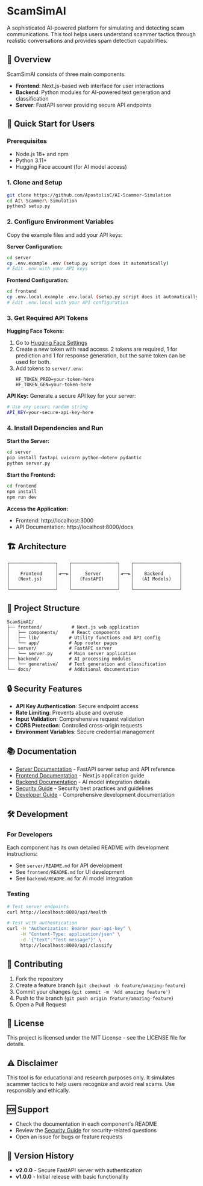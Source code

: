 # ScamSimAI

A sophisticated AI-powered platform for simulating and detecting scam communications. This tool helps users understand scammer tactics through realistic conversations and provides spam detection capabilities.

## 🎯 Overview

ScamSimAI consists of three main components:
- **Frontend**: Next.js-based web interface for user interactions
- **Backend**: Python modules for AI-powered text generation and classification
- **Server**: FastAPI server providing secure API endpoints

## 🚀 Quick Start for Users

### Prerequisites
- Node.js 18+ and npm
- Python 3.11+
- Hugging Face account (for AI model access)

### 1. Clone and Setup
```bash
git clone https://github.com/ApostolisC/AI-Scammer-Simulation
cd AI\ Scammer\ Simulation
python3 setup.py
```

### 2. Configure Environment Variables
Copy the example files and add your API keys:

**Server Configuration:**
```bash
cd server
cp .env.example .env (setup.py script does it automatically)
# Edit .env with your API keys
```

**Frontend Configuration:**
```bash
cd frontend
cp .env.local.example .env.local (setup.py script does it automatically)
# Edit .env.local with your API configuration
```

### 3. Get Required API Tokens

**Hugging Face Tokens:**
1. Go to [Hugging Face Settings](https://huggingface.co/settings/tokens)
2. Create a new token with read access. 2 tokens are required, 1 for prediction and 1 for response generation, but the same token can be used for both. 
3. Add tokens to `server/.env`:
   ```
   HF_TOKEN_PRED=your-token-here
   HF_TOKEN_GEN=your-token-here
   ```

**API Key:**
Generate a secure API key for your server:
```bash
# Use any secure random string
API_KEY=your-secure-api-key-here
```

### 4. Install Dependencies and Run

**Start the Server:**
```bash
cd server
pip install fastapi uvicorn python-dotenv pydantic
python server.py
```

**Start the Frontend:**
```bash
cd frontend
npm install
npm run dev
```

**Access the Application:**
- Frontend: http://localhost:3000
- API Documentation: http://localhost:8000/docs

## 🏗️ Architecture

```
┌─────────────────┐    ┌─────────────────┐    ┌─────────────────┐
│                 │    │                 │    │                 │
│    Frontend     │◄──►│     Server      │◄──►│    Backend      │
│   (Next.js)     │    │   (FastAPI)     │    │   (AI Models)   │
│                 │    │                 │    │                 │
└─────────────────┘    └─────────────────┘    └─────────────────┘
```

## 📁 Project Structure

```
ScamSimAI/
├── frontend/           # Next.js web application
│   ├── components/     # React components
│   ├── lib/           # Utility functions and API config
│   └── app/           # App router pages
├── server/            # FastAPI server
│   └── server.py      # Main server application
├── backend/           # AI processing modules
│   └── generative/    # Text generation and classification
└── docs/              # Additional documentation
```

## 🔒 Security Features

- **API Key Authentication**: Secure endpoint access
- **Rate Limiting**: Prevents abuse and overuse
- **Input Validation**: Comprehensive request validation
- **CORS Protection**: Controlled cross-origin requests
- **Environment Variables**: Secure credential management

## 📚 Documentation

- [Server Documentation](server/README.md) - FastAPI server setup and API reference
- [Frontend Documentation](frontend/README.md) - Next.js application guide
- [Backend Documentation](backend/README.md) - AI model integration details
- [Security Guide](SECURITY.md) - Security best practices and guidelines
- [Developer Guide](DEVELOPER_GUIDE.md) - Comprehensive development documentation

## 🛠️ Development

### For Developers
Each component has its own detailed README with development instructions:
- See `server/README.md` for API development
- See `frontend/README.md` for UI development
- See `backend/README.md` for AI model integration

### Testing
```bash
# Test server endpoints
curl http://localhost:8000/api/health

# Test with authentication
curl -H "Authorization: Bearer your-api-key" \
     -H "Content-Type: application/json" \
     -d '{"text":"Test message"}' \
     http://localhost:8000/api/classify
```

## 🤝 Contributing

1. Fork the repository
2. Create a feature branch (`git checkout -b feature/amazing-feature`)
3. Commit your changes (`git commit -m 'Add amazing feature'`)
4. Push to the branch (`git push origin feature/amazing-feature`)
5. Open a Pull Request

## 📄 License

This project is licensed under the MIT License - see the LICENSE file for details.

## ⚠️ Disclaimer

This tool is for educational and research purposes only. It simulates scammer tactics to help users recognize and avoid real scams. Use responsibly and ethically.

## 🆘 Support

- Check the documentation in each component's README
- Review the [Security Guide](SECURITY.md) for security-related questions
- Open an issue for bugs or feature requests

## 🔄 Version History

- **v2.0.0** - Secure FastAPI server with authentication
- **v1.0.0** - Initial release with basic functionality
